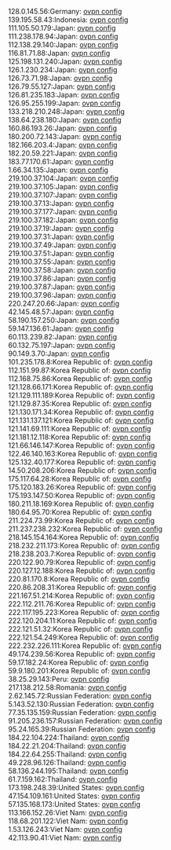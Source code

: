 128.0.145.56:Germany: [ovpn config](vpn/128_0_145_56.ovpn)  
139.195.58.43:Indonesia: [ovpn config](vpn/139_195_58_43.ovpn)  
111.105.50.179:Japan: [ovpn config](vpn/111_105_50_179.ovpn)  
111.238.178.94:Japan: [ovpn config](vpn/111_238_178_94.ovpn)  
112.138.29.140:Japan: [ovpn config](vpn/112_138_29_140.ovpn)  
116.81.71.88:Japan: [ovpn config](vpn/116_81_71_88.ovpn)  
125.198.131.240:Japan: [ovpn config](vpn/125_198_131_240.ovpn)  
126.1.230.234:Japan: [ovpn config](vpn/126_1_230_234.ovpn)  
126.73.71.98:Japan: [ovpn config](vpn/126_73_71_98.ovpn)  
126.79.55.127:Japan: [ovpn config](vpn/126_79_55_127.ovpn)  
126.81.235.183:Japan: [ovpn config](vpn/126_81_235_183.ovpn)  
126.95.255.199:Japan: [ovpn config](vpn/126_95_255_199.ovpn)  
133.218.210.248:Japan: [ovpn config](vpn/133_218_210_248.ovpn)  
138.64.238.180:Japan: [ovpn config](vpn/138_64_238_180.ovpn)  
160.86.193.26:Japan: [ovpn config](vpn/160_86_193_26.ovpn)  
180.200.72.143:Japan: [ovpn config](vpn/180_200_72_143.ovpn)  
182.166.203.4:Japan: [ovpn config](vpn/182_166_203_4.ovpn)  
182.20.59.221:Japan: [ovpn config](vpn/182_20_59_221.ovpn)  
183.77.170.61:Japan: [ovpn config](vpn/183_77_170_61.ovpn)  
1.66.34.135:Japan: [ovpn config](vpn/1_66_34_135.ovpn)  
219.100.37.104:Japan: [ovpn config](vpn/219_100_37_104.ovpn)  
219.100.37.105:Japan: [ovpn config](vpn/219_100_37_105.ovpn)  
219.100.37.107:Japan: [ovpn config](vpn/219_100_37_107.ovpn)  
219.100.37.13:Japan: [ovpn config](vpn/219_100_37_13.ovpn)  
219.100.37.177:Japan: [ovpn config](vpn/219_100_37_177.ovpn)  
219.100.37.182:Japan: [ovpn config](vpn/219_100_37_182.ovpn)  
219.100.37.19:Japan: [ovpn config](vpn/219_100_37_19.ovpn)  
219.100.37.31:Japan: [ovpn config](vpn/219_100_37_31.ovpn)  
219.100.37.49:Japan: [ovpn config](vpn/219_100_37_49.ovpn)  
219.100.37.51:Japan: [ovpn config](vpn/219_100_37_51.ovpn)  
219.100.37.55:Japan: [ovpn config](vpn/219_100_37_55.ovpn)  
219.100.37.58:Japan: [ovpn config](vpn/219_100_37_58.ovpn)  
219.100.37.86:Japan: [ovpn config](vpn/219_100_37_86.ovpn)  
219.100.37.87:Japan: [ovpn config](vpn/219_100_37_87.ovpn)  
219.100.37.96:Japan: [ovpn config](vpn/219_100_37_96.ovpn)  
220.247.20.66:Japan: [ovpn config](vpn/220_247_20_66.ovpn)  
42.145.48.57:Japan: [ovpn config](vpn/42_145_48_57.ovpn)  
58.190.157.250:Japan: [ovpn config](vpn/58_190_157_250.ovpn)  
59.147.136.61:Japan: [ovpn config](vpn/59_147_136_61.ovpn)  
60.113.239.82:Japan: [ovpn config](vpn/60_113_239_82.ovpn)  
60.132.75.197:Japan: [ovpn config](vpn/60_132_75_197.ovpn)  
90.149.3.70:Japan: [ovpn config](vpn/90_149_3_70.ovpn)  
101.235.178.8:Korea Republic of: [ovpn config](vpn/101_235_178_8.ovpn)  
112.151.99.87:Korea Republic of: [ovpn config](vpn/112_151_99_87.ovpn)  
112.168.75.86:Korea Republic of: [ovpn config](vpn/112_168_75_86.ovpn)  
121.128.66.171:Korea Republic of: [ovpn config](vpn/121_128_66_171.ovpn)  
121.129.111.189:Korea Republic of: [ovpn config](vpn/121_129_111_189.ovpn)  
121.129.87.35:Korea Republic of: [ovpn config](vpn/121_129_87_35.ovpn)  
121.130.171.34:Korea Republic of: [ovpn config](vpn/121_130_171_34.ovpn)  
121.131.137.121:Korea Republic of: [ovpn config](vpn/121_131_137_121.ovpn)  
121.141.69.111:Korea Republic of: [ovpn config](vpn/121_141_69_111.ovpn)  
121.181.12.118:Korea Republic of: [ovpn config](vpn/121_181_12_118.ovpn)  
121.66.146.147:Korea Republic of: [ovpn config](vpn/121_66_146_147.ovpn)  
122.46.140.163:Korea Republic of: [ovpn config](vpn/122_46_140_163.ovpn)  
125.132.40.177:Korea Republic of: [ovpn config](vpn/125_132_40_177.ovpn)  
14.50.208.206:Korea Republic of: [ovpn config](vpn/14_50_208_206.ovpn)  
175.117.64.28:Korea Republic of: [ovpn config](vpn/175_117_64_28.ovpn)  
175.120.183.26:Korea Republic of: [ovpn config](vpn/175_120_183_26.ovpn)  
175.193.147.50:Korea Republic of: [ovpn config](vpn/175_193_147_50.ovpn)  
180.211.18.169:Korea Republic of: [ovpn config](vpn/180_211_18_169.ovpn)  
180.64.95.70:Korea Republic of: [ovpn config](vpn/180_64_95_70.ovpn)  
211.224.73.99:Korea Republic of: [ovpn config](vpn/211_224_73_99.ovpn)  
211.237.238.232:Korea Republic of: [ovpn config](vpn/211_237_238_232.ovpn)  
218.145.154.164:Korea Republic of: [ovpn config](vpn/218_145_154_164.ovpn)  
218.232.211.173:Korea Republic of: [ovpn config](vpn/218_232_211_173.ovpn)  
218.238.203.7:Korea Republic of: [ovpn config](vpn/218_238_203_7.ovpn)  
220.122.90.79:Korea Republic of: [ovpn config](vpn/220_122_90_79.ovpn)  
220.127.12.188:Korea Republic of: [ovpn config](vpn/220_127_12_188.ovpn)  
220.81.170.8:Korea Republic of: [ovpn config](vpn/220_81_170_8.ovpn)  
220.86.208.31:Korea Republic of: [ovpn config](vpn/220_86_208_31.ovpn)  
221.167.51.214:Korea Republic of: [ovpn config](vpn/221_167_51_214.ovpn)  
222.112.211.76:Korea Republic of: [ovpn config](vpn/222_112_211_76.ovpn)  
222.117.195.223:Korea Republic of: [ovpn config](vpn/222_117_195_223.ovpn)  
222.120.204.11:Korea Republic of: [ovpn config](vpn/222_120_204_11.ovpn)  
222.121.51.32:Korea Republic of: [ovpn config](vpn/222_121_51_32.ovpn)  
222.121.54.249:Korea Republic of: [ovpn config](vpn/222_121_54_249.ovpn)  
222.232.226.111:Korea Republic of: [ovpn config](vpn/222_232_226_111.ovpn)  
49.174.239.56:Korea Republic of: [ovpn config](vpn/49_174_239_56.ovpn)  
59.17.182.24:Korea Republic of: [ovpn config](vpn/59_17_182_24.ovpn)  
59.9.180.201:Korea Republic of: [ovpn config](vpn/59_9_180_201.ovpn)  
38.25.29.143:Peru: [ovpn config](vpn/38_25_29_143.ovpn)  
217.138.212.58:Romania: [ovpn config](vpn/217_138_212_58.ovpn)  
2.62.145.72:Russian Federation: [ovpn config](vpn/2_62_145_72.ovpn)  
5.143.52.130:Russian Federation: [ovpn config](vpn/5_143_52_130.ovpn)  
77.35.135.159:Russian Federation: [ovpn config](vpn/77_35_135_159.ovpn)  
91.205.236.157:Russian Federation: [ovpn config](vpn/91_205_236_157.ovpn)  
95.24.165.39:Russian Federation: [ovpn config](vpn/95_24_165_39.ovpn)  
184.22.104.224:Thailand: [ovpn config](vpn/184_22_104_224.ovpn)  
184.22.21.204:Thailand: [ovpn config](vpn/184_22_21_204.ovpn)  
184.22.64.255:Thailand: [ovpn config](vpn/184_22_64_255.ovpn)  
49.228.96.126:Thailand: [ovpn config](vpn/49_228_96_126.ovpn)  
58.136.244.195:Thailand: [ovpn config](vpn/58_136_244_195.ovpn)  
61.7.159.162:Thailand: [ovpn config](vpn/61_7_159_162.ovpn)  
173.198.248.39:United States: [ovpn config](vpn/173_198_248_39.ovpn)  
47.154.109.161:United States: [ovpn config](vpn/47_154_109_161.ovpn)  
57.135.168.173:United States: [ovpn config](vpn/57_135_168_173.ovpn)  
113.166.152.26:Viet Nam: [ovpn config](vpn/113_166_152_26.ovpn)  
118.68.201.122:Viet Nam: [ovpn config](vpn/118_68_201_122.ovpn)  
1.53.126.243:Viet Nam: [ovpn config](vpn/1_53_126_243.ovpn)  
42.113.90.41:Viet Nam: [ovpn config](vpn/42_113_90_41.ovpn)  

